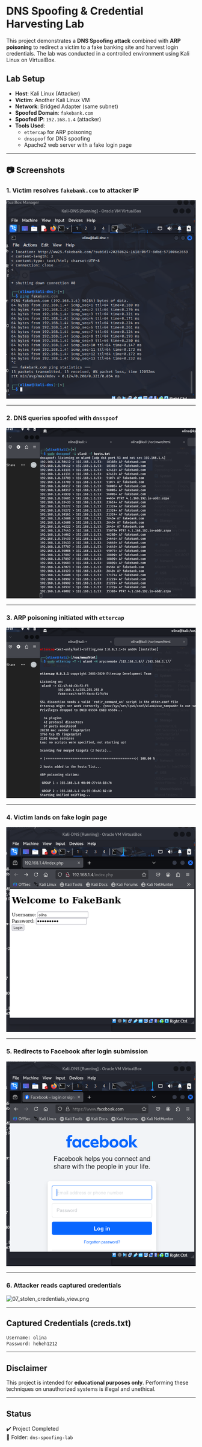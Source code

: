 # DNS Spoofing & Credential Harvesting Lab

This project demonstrates a **DNS Spoofing attack** combined with **ARP poisoning** to redirect a victim to a fake banking site and harvest login credentials. The lab was conducted in a controlled environment using Kali Linux on VirtualBox.

## Lab Setup

- **Host**: Kali Linux (Attacker)
- **Victim**: Another Kali Linux VM
- **Network**: Bridged Adapter (same subnet)
- **Spoofed Domain**: `fakebank.com`
- **Spoofed IP**: `192.168.1.4` (attacker)
- **Tools Used**:
  - `ettercap` for ARP poisoning
  - `dnsspoof` for DNS spoofing
  - Apache2 web server with a fake login page

---

## 📷 Screenshots

### 1. Victim resolves `fakebank.com` to attacker IP
![02_fakebank_ping.png](screenshots/02_fakebank_ping.png)

---

### 2. DNS queries spoofed with `dnsspoof`
![03_dnsspoof_spoofed_queries.png](screenshots/03_dnsspoof_spoofed_queries.png)

---

### 3. ARP poisoning initiated with `ettercap`
![04_ettercap_arp_poisoning.png](screenshots/04_ettercap_arp_poisoning.png)

---

### 4. Victim lands on fake login page
![05_fakebank_login_page.png](screenshots/05_fakebank_login_page.png)

---

### 5. Redirects to Facebook after login submission
![06_facebook_redirect.png](screenshots/06_facebook_redirect.png)

---

### 6. Attacker reads captured credentials
![07_stolen_credentials_view.png](screenshots/07_stolen_credentials_view.png)

---

## Captured Credentials (creds.txt)
```
Username: olina
Password: heheh1212
```

---

## Disclaimer

This project is intended for **educational purposes only**. Performing these techniques on unauthorized systems is illegal and unethical.

---

## Status

✔️ Project Completed  
📁 Folder: `dns-spoofing-lab`  
